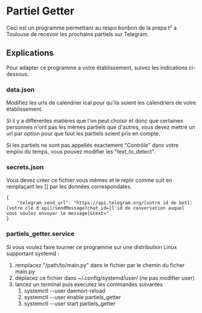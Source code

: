 # Partiel Getter

Ceci est un programme permettant au respo bonbon de la prepa t² a Toulouse de recevoir les prochains partiels sur Telegram.

## Explications

Pour adapter ce programme a votre établissement, suivez les indications ci-dessous.

### data.json

Modifiez les urls de calendrier ical pour qu'ils soient les calendriers de votre établissement.

Si il y a différentes matières que l'on peut choisir et donc que certaines personnes n'ont pas les mêmes partiels que d'autres, vous devez mettre un url par option pour que tout les partiels soient pris en compte.

Si les partiels ne sont pas appellés exactement "Contrôle" dans votre emploi du temps, vous pouvez modifier les "text_to_detect".

### secrets.json

Vous devez créer ce fichier vous mêmes et le replir comme suit en remplaçant les [] par les données correspondates.

    {
        "telegram_send_url": "https://api.telegram.org/[votre id de bot]:[votre clé d'api]/sendMessage?chat_id=[l'id de conversation auquel vous voulez envoyer le message]&text="
    }

### partiels_getter.service

Si vous voulez faire tourner ce programme sur une distribution Linux supportant systemd :

1. remplacez "/path/to/main.py" dans le fichier par le chemin du ficher main.py
2. déplacez ce fichier dans ~/.config/systemd/user/ (ne pas modifier user)
3. lancez un terminal puis executez les commandes suivantes
    1. systemctl --user daemon-reload
    2. systemctl --user enable partiels_getter
    3. systemctl --user start partiels_getter